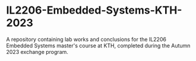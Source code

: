 # IL2206-Embedded-Systems-KTH-2023
A repository containing lab works and conclusions for the IL2206 Embedded Systems master's course at KTH, completed during the Autumn 2023 exchange program.
